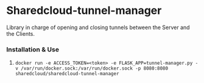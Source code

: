 # Sharedcloud-tunnel-manager

Library in charge of opening and closing tunnels between the Server and the Clients.

### Installation & Use
1. `docker run -e ACCESS_TOKEN=<token> -e FLASK_APP=tunnel-manager.py -v /var/run/docker.sock:/var/run/docker.sock -p 8080:8080 sharedcloud/sharedcloud-tunnel-manager`
